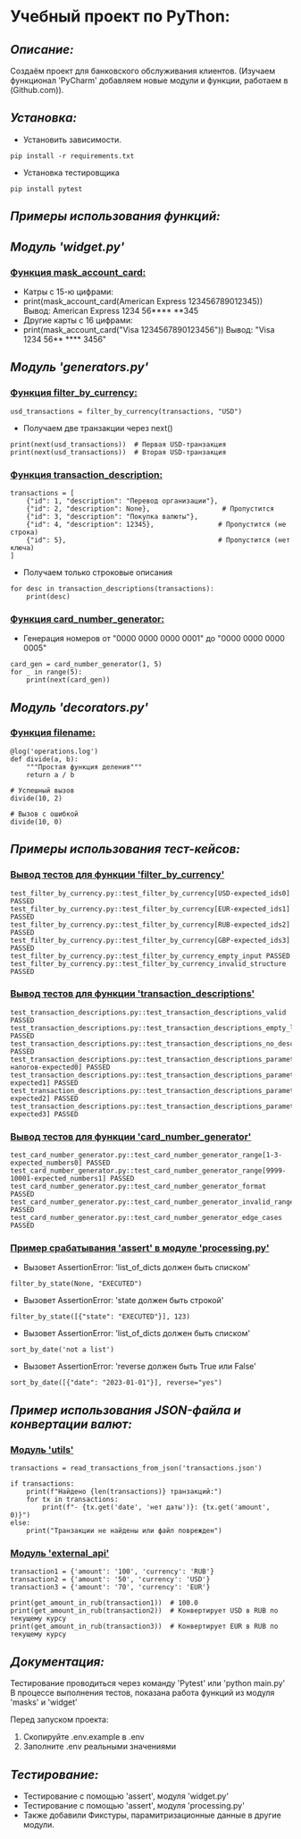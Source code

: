 # Учебный проект по PyThon:

## *Описание:*
Создаём проект для банковского обслуживания клиентов.
(Изучаем функционал 'PyCharm' добавляем новые модули и функции, работаем в (Github.com)).

## *Установка:*
- Установить зависимости.
```
pip install -r requirements.txt
```
- Установка тестировщика
```
pip install pytest
```

## *Примеры использования функций:*
## *Модуль 'widget.py'*
### [Функция mask_account_card:](https://write.geeksforgeeks.org/)
 - Катры с 15-ю цифрами:
 - print(mask_account_card(American Express 123456789012345))
Вывод: American Express 1234 56**** **345
 - Другие карты с 16 цифрами:
 - print(mask_account_card("Visa 1234567890123456"))
Вывод: "Visa 1234 56** **** 3456"

## *Модуль 'generators.py'*
### [Функция filter_by_currency:](https://write.geeksforgeeks.org/)
```usd_transactions = filter_by_currency(transactions, "USD")```

 - Получаем две транзакции через next()
```
print(next(usd_transactions))  # Первая USD-транзакция
print(next(usd_transactions))  # Вторая USD-транзакция
```
### [Функция transaction_description:](https://write.geeksforgeeks.org/)
```
transactions = [
    {"id": 1, "description": "Перевод организации"},
    {"id": 2, "description": None},                  # Пропустится
    {"id": 3, "description": "Покупка валюты"},
    {"id": 4, "description": 12345},                # Пропустится (не строка)
    {"id": 5},                                      # Пропустится (нет ключа)
]
```

 - Получаем только строковые описания
```
for desc in transaction_descriptions(transactions):
    print(desc)
```

### [Функция card_number_generator:](https://write.geeksforgeeks.org/)
 - Генерация номеров от "0000 0000 0000 0001" до "0000 0000 0000 0005"
```
card_gen = card_number_generator(1, 5)
for _ in range(5):
    print(next(card_gen))
```
## *Модуль 'decorators.py'*
### [Функция filename:](https://write.geeksforgeeks.org/)
```
@log('operations.log')
def divide(a, b):
    """Простая функция деления"""
    return a / b

# Успешный вызов
divide(10, 2)

# Вызов с ошибкой
divide(10, 0)
```
## *Примеры использования тест-кейсов:*
### [Вывод тестов для функции 'filter_by_currency'](https://write.geeksforgeeks.org/)
```
test_filter_by_currency.py::test_filter_by_currency[USD-expected_ids0] PASSED
test_filter_by_currency.py::test_filter_by_currency[EUR-expected_ids1] PASSED
test_filter_by_currency.py::test_filter_by_currency[RUB-expected_ids2] PASSED
test_filter_by_currency.py::test_filter_by_currency[GBP-expected_ids3] PASSED
test_filter_by_currency.py::test_filter_by_currency_empty_input PASSED
test_filter_by_currency.py::test_filter_by_currency_invalid_structure PASSED
```
### [Вывод тестов для функции 'transaction_descriptions'](https://write.geeksforgeeks.org/)
```
test_transaction_descriptions.py::test_transaction_descriptions_valid PASSED
test_transaction_descriptions.py::test_transaction_descriptions_empty_list PASSED
test_transaction_descriptions.py::test_transaction_descriptions_no_description PASSED
test_transaction_descriptions.py::test_transaction_descriptions_parametrized[Оплата налогов-expected0] PASSED
test_transaction_descriptions.py::test_transaction_descriptions_parametrized[None-expected1] PASSED
test_transaction_descriptions.py::test_transaction_descriptions_parametrized[123-expected2] PASSED
test_transaction_descriptions.py::test_transaction_descriptions_parametrized[-expected3] PASSED
```
### [Вывод тестов для функции 'card_number_generator'](https://write.geeksforgeeks.org/)
```
test_card_number_generator.py::test_card_number_generator_range[1-3-expected_numbers0] PASSED
test_card_number_generator.py::test_card_number_generator_range[9999-10001-expected_numbers1] PASSED
test_card_number_generator.py::test_card_number_generator_format PASSED
test_card_number_generator.py::test_card_number_generator_invalid_range PASSED
test_card_number_generator.py::test_card_number_generator_edge_cases PASSED
```
### [Пример срабатывания 'assert' в модуле 'processing.py'](https://write.geeksforgeeks.org/)
 - Вызовет AssertionError: 'list_of_dicts должен быть списком'
```
filter_by_state(None, "EXECUTED")  
```
 - Вызовет AssertionError: 'state должен быть строкой'
```
filter_by_state([{"state": "EXECUTED"}], 123)  
```
 - Вызовет AssertionError: 'list_of_dicts должен быть списком'
```
sort_by_date('not a list')  
```
 - Вызовет AssertionError: 'reverse должен быть True или False'
```
sort_by_date([{"date": "2023-01-01"}], reverse="yes")
```
## *Пример использования JSON-файла и конвертации валют:*
### [Модуль 'utils'](https://write.geeksforgeeks.org/)
```
transactions = read_transactions_from_json('transactions.json')

if transactions:
    print(f"Найдено {len(transactions)} транзакций:")
    for tx in transactions:
        print(f"- {tx.get('date', 'нет даты')}: {tx.get('amount', 0)}")
else:
    print("Транзакции не найдены или файл поврежден")
```
### [Модуль 'external_api'](https://write.geeksforgeeks.org/)
```
transaction1 = {'amount': '100', 'currency': 'RUB'}
transaction2 = {'amount': '50', 'currency': 'USD'}
transaction3 = {'amount': '70', 'currency': 'EUR'}

print(get_amount_in_rub(transaction1))  # 100.0
print(get_amount_in_rub(transaction2))  # Конвертирует USD в RUB по текущему курсу
print(get_amount_in_rub(transaction3))  # Конвертирует EUR в RUB по текущему курсу
```
## *Документация:*
Тестирование проводиться через команду 'Pytest' или 'python main.py'
В процессе выполнения тестов, показана работа функций из модуля
'masks' и 'widget'

Перед запуском проекта:
1. Скопируйте .env.example в .env
2. Заполните .env реальными значениями
## *Тестирование:*
 - Тестирование с помощью 'assert', модуля 'widget.py'
 - Тестирование с помощью 'assert', модуля 'processing.py'
 - Также добавили Фикстуры, парамитризационные данные в другие модули.
